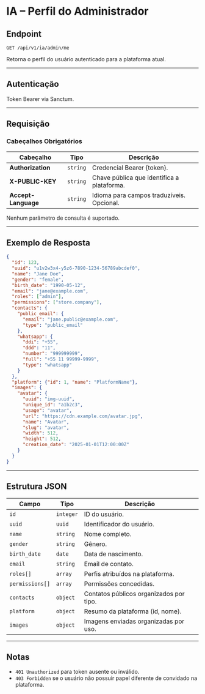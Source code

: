 <!-- markdownlint-disable MD013 -->

# IA – Perfil do Administrador

## Endpoint

`GET /api/v1/ia/admin/me`

Retorna o perfil do usuário autenticado para a plataforma atual.

---

## Autenticação

Token Bearer via Sanctum.

---

## Requisição

### Cabeçalhos Obrigatórios

| Cabeçalho | Tipo | Descrição |
| --------- | ---- | --------- |
| **Authorization** | `string` | Credencial Bearer {token}. |
| **X-PUBLIC-KEY** | `string` | Chave pública que identifica a plataforma. |
| **Accept-Language** | `string` | Idioma para campos traduzíveis. Opcional. |

Nenhum parâmetro de consulta é suportado.

---

## Exemplo de Resposta

```json
{
  "id": 123,
  "uuid": "u1v2w3x4-y5z6-7890-1234-56789abcdef0",
  "name": "Jane Doe",
  "gender": "female",
  "birth_date": "1990-05-12",
  "email": "jane@example.com",
  "roles": ["admin"],
  "permissions": ["store.company"],
  "contacts": {
    "public_email": {
      "email": "jane.public@example.com",
      "type": "public_email"
    },
    "whatsapp": {
      "ddi": "+55",
      "ddd": "11",
      "number": "999999999",
      "full": "+55 11 99999-9999",
      "type": "whatsapp"
    }
  },
  "platform": {"id": 1, "name": "PlatformName"},
  "images": {
    "avatar": {
      "uuid": "img-uuid",
      "unique_id": "a1b2c3",
      "usage": "avatar",
      "url": "https://cdn.example.com/avatar.jpg",
      "name": "Avatar",
      "slug": "avatar",
      "width": 512,
      "height": 512,
      "creation_date": "2025-01-01T12:00:00Z"
    }
  }
}
```

---

## Estrutura JSON

| Campo | Tipo | Descrição |
| ----- | ---- | --------- |
| `id` | `integer` | ID do usuário. |
| `uuid` | `uuid` | Identificador do usuário. |
| `name` | `string` | Nome completo. |
| `gender` | `string` | Gênero. |
| `birth_date` | `date` | Data de nascimento. |
| `email` | `string` | Email de contato. |
| `roles[]` | `array` | Perfis atribuídos na plataforma. |
| `permissions[]` | `array` | Permissões concedidas. |
| `contacts` | `object` | Contatos públicos organizados por tipo. |
| `platform` | `object` | Resumo da plataforma (id, nome). |
| `images` | `object` | Imagens enviadas organizadas por uso. |

---

## Notas

* `401 Unauthorized` para token ausente ou inválido.
* `403 Forbidden` se o usuário não possuir papel diferente de convidado na plataforma.

<!-- markdownlint-enable MD013 -->
